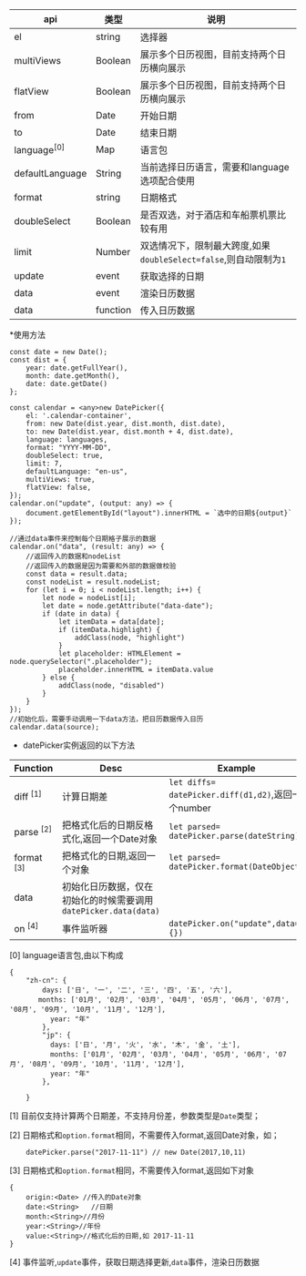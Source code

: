 
| api|    类型| 说明|
|----|----    |----|
|el|string|选择器|
|multiViews              |Boolean          |展示多个日历视图，目前支持两个日历横向展示|
|flatView              |Boolean          |展示多个日历视图，目前支持两个日历横向展示|
|from 	|Date|                             开始日期|
|to    |Date|                            结束日期|
|language<sup>[0]</sup>|Map                         | 语言包|
|defaultLanguage |String                |  当前选择日历语言，需要和language选项配合使用|
|format |string|                           日期格式|
|doubleSelect|Boolean|                      是否双选，对于酒店和车船票机票比较有用|
|limit   |Number|                          双选情况下，限制最大跨度,如果`doubleSelect=false`,则自动限制为`1`|
|update   |event|                          获取选择的日期|
|data   |event|                          渲染日历数据|
|data   |function|                       传入日历数据|


                  
                  
                  
*使用方法

        
    const date = new Date();
    const dist = {
        year: date.getFullYear(),
        month: date.getMonth(),
        date: date.getDate()
    };
    
    const calendar = <any>new DatePicker({
        el: '.calendar-container',
        from: new Date(dist.year, dist.month, dist.date),
        to: new Date(dist.year, dist.month + 4, dist.date),
        language: languages,
        format: "YYYY-MM-DD",
        doubleSelect: true,
        limit: 7,
        defaultLanguage: "en-us",
        multiViews: true,
        flatView: false,
    });
    calendar.on("update", (output: any) => {
        document.getElementById("layout").innerHTML = `选中的日期${output}`
    });
    
    //通过data事件来控制每个日期格子展示的数据
    calendar.on("data", (result: any) => {
        //返回传入的数据和nodeList
        //返回传入的数据是因为需要和外部的数据做校验
        const data = result.data;
        const nodeList = result.nodeList;
        for (let i = 0; i < nodeList.length; i++) {
            let node = nodeList[i];
            let date = node.getAttribute("data-date");
            if (date in data) {
                let itemData = data[date];
                if (itemData.highlight) {
                    addClass(node, "highlight")
                }
                let placeholder: HTMLElement = node.querySelector(".placeholder");
                placeholder.innerHTML = itemData.value
            } else {
                addClass(node, "disabled")
            }
        }
    });
    //初始化后，需要手动调用一下data方法，把日历数据传入日历
    calendar.data(source);
    

	
* datePicker实例返回的以下方法

|Function|Desc|Example|
|---|---|---|
|diff <sup>[1]</sup>|计算日期差| `let diffs= datePicker.diff(d1,d2)`,返回一个number  |
|parse <sup>[2]</sup>|把格式化后的日期反格式化,返回一个Date对象| `let parsed= datePicker.parse(dateString)`  |
|format <sup>[3]</sup>|把格式化的日期,返回一个对象| `let parsed= datePicker.format(DateObject)`  |
|data|初始化日历数据，仅在初始化的时候需要调用 `datePicker.data(data)`  |
|on <sup>[4]</sup>|事件监听器| `datePicker.on("update",data=>{})`  |


[0] language语言包,由以下构成
	
	{
		"zh-cn": {
      		days: ['日', '一', '二', '三', '四', '五', '六'],
	       months: ['01月', '02月', '03月', '04月', '05月', '06月', '07月', '08月', '09月', '10月', '11月', '12月'],
		      year: "年"
		    },
		    "jp": {
		      days: ['日', '月', '火', '水', '木', '金', '土'],
		      months: ['01月', '02月', '03月', '04月', '05月', '06月', '07月', '08月', '09月', '10月', '11月', '12月'],
		      year: "年"
		    },
		
		}
		

[1] 目前仅支持计算两个日期差，不支持月份差，参数类型是`Date`类型；

[2] 日期格式和`option.format`相同，不需要传入format,返回Date对象，如；

		datePicker.parse("2017-11-11") // new Date(2017,10,11)
	

[3] 日期格式和`option.format`相同，不需要传入format,返回如下对象

	{
		origin:<Date> //传入的Date对象
		date:<String>	//日期
		month:<String>//月份
		year:<String>//年份
		value:<String>//格式化后的日期,如 2017-11-11
	}	
		
	
[4] 事件监听,`update`事件，获取日期选择更新,`data`事件，渲染日历数据
	
	
	
	
	
	
	


